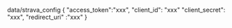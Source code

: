 

data/strava_config
{
    "access_token":"xxx", 
    "client_id": "xxx"
    "client_secret": "xxx",
    "redirect_uri"  :"xxx"
}
